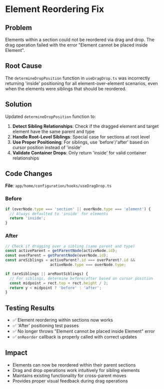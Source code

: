 # Element Reordering Fix

## Problem
Elements within a section could not be reordered via drag and drop. The drag operation failed with the error "Element cannot be placed inside Element".

## Root Cause
The `determineDropPosition` function in `useDragDrop.ts` was incorrectly returning 'inside' positioning for all element-over-element scenarios, even when the elements were siblings that should be reordered.

## Solution
Updated `determineDropPosition` function to:

1. **Detect Sibling Relationships**: Check if the dragged element and target element have the same parent and type
2. **Handle Root-Level Siblings**: Special case for sections at root level  
3. **Use Proper Positioning**: For siblings, use 'before'/'after' based on cursor position instead of 'inside'
4. **Validate Container Drops**: Only return 'inside' for valid container relationships

## Code Changes

**File**: `app/home/configuration/hooks/useDragDrop.ts`

### Before
```typescript
if (overNode.type === 'section' || overNode.type === 'element') {
  // Always defaulted to 'inside' for elements
  return 'inside';
}
```

### After
```typescript
// Check if dragging over a sibling (same parent and type)
const activeParent = getParentNode(activeNode.id);
const overParent = getParentNode(overNode.id);
const areSiblings = activeParent?.id === overParent?.id && 
                    activeNode.type === overNode.type;

if (areSiblings || areRootSiblings) {
  // For siblings, determine before/after based on cursor position
  const midpoint = rect.top + rect.height / 2;
  return y < midpoint ? 'before' : 'after';
}
```

## Testing Results
- ✅ Element reordering within sections now works
- ✅ 'After' positioning test passes  
- ✅ No longer throws "Element cannot be placed inside Element" error
- ✅ `onReorder` callback is properly called with correct updates

## Impact
- Elements can now be reordered within their parent sections
- Drag and drop operations work intuitively for sibling elements
- Maintains existing functionality for cross-parent moves
- Provides proper visual feedback during drag operations